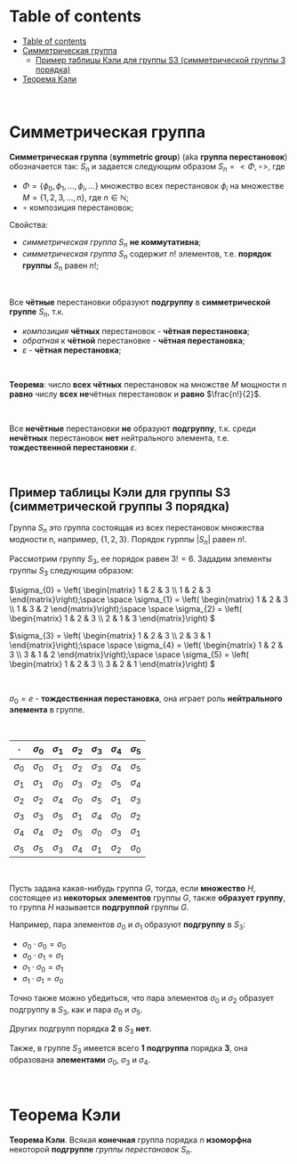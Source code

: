 # Table of contents
- [Table of contents](#table-of-contents)
- [Симметрическая группа](#симметрическая-группа)
  - [Пример таблицы Кэли для группы S3 (симметрической группы 3 порядка)](#пример-таблицы-кэли-для-группы-s3-симметрической-группы-3-порядка)
- [Теорема Кэли](#теорема-кэли)

<br>

# Симметрическая группа
**Симметрическая группа** (**symmetric group**) (aka **группа перестановок**) обозначается так: $`S_{n}`$ и задается следующим образом $`S_{n} = <\Phi, \circ>`$, где
- $`\Phi = \{\phi_{0}, \phi_{1}, \dots, \phi_{i}, \dots\}`$ множество всех перестановок $`\phi_{i}`$ на множестве $`M = \{1, 2, 3, ..., n\}`$, где $`n \in \mathbb {N}`$;
- $`\circ`$ композиция перестановок;

Свойства:
- *симметрическая группа* $`S_{n}`$ **не коммутативна**;
- *симметрическая группа* $`S_{n}`$ содержит $n!$ элементов, т.е. **порядок группы** $`S_{n}`$ равен $n!$;

<br>

Все **чётные** перестановки образуют **подгруппу** в **симметрической группе** $`S_{n}`$, т.к.
- *композиция* **чётных** перестановок - **чётная перестановка**;
- *обратная* к **чётной** перестановке - **чётная перестановка**;
- $`\varepsilon`$ - **чётная перестановка**;

<br>

**Теорема**: число **всех чётных** перестановок на множстве $`M`$ мощности $`n`$ **равно** числу **всех не**чётных перестановок и **равно** $`\frac{n!}{2}`$.<br>

<br>

Все **нечётные** перестановки **не** образуют **подгруппу**, т.к. среди **нечётных** перестановок **нет** нейтрального элемента, т.е. **тождественной перестановки** $`\varepsilon`$.<br>

<br>

## Пример таблицы Кэли для группы S3 (симметрической группы 3 порядка)
Группа $`S_{n}`$ это группа состоящая из всех перестановок множества модности n, например, $`\{1,2,3\}`$. Порядок гурппы $`|S_{n}|`$ равен $`n!`$.<br>

Рассмотрим группу $`S_{3}`$, ее порядок равен $`3! = 6`$. Зададим элементы группы $`S_{3}`$ следующим образом:<br>

$`\sigma_{0} = \left( \begin{matrix}
    1 & 2 & 3 \\
    1 & 2 & 3
\end{matrix}\right);\space \space
\sigma_{1} = \left( \begin{matrix}
    1 & 2 & 3 \\
    1 & 3 & 2
\end{matrix}\right);\space \space
\sigma_{2} = \left( \begin{matrix}
    1 & 2 & 3 \\
    2 & 1 & 3
\end{matrix}\right)
`$

$`\sigma_{3} = \left( \begin{matrix}
    1 & 2 & 3 \\
    2 & 3 & 1
\end{matrix}\right);\space \space
\sigma_{4} = \left( \begin{matrix}
    1 & 2 & 3 \\
    3 & 1 & 2
\end{matrix}\right);\space \space
\sigma_{5} = \left( \begin{matrix}
    1 & 2 & 3 \\
    3 & 2 & 1
\end{matrix}\right)
`$

<br>

$`\sigma_{0} = e`$ - **тождественная перестановка**, она играет роль **нейтрального элемента** в группе.<br>

<br>

|   $`\cdot`$  |$`\sigma_{0}`$|$`\sigma_{1}`$|$`\sigma_{2}`$|$`\sigma_{3}`$|$`\sigma_{4}`$|$`\sigma_{5}`$|
|:------------:|:------------:|:------------:|:------------:|:------------:|:------------:|:------------:|
|$`\sigma_{0}`$|$`\sigma_{0}`$|$`\sigma_{1}`$|$`\sigma_{2}`$|$`\sigma_{3}`$|$`\sigma_{4}`$|$`\sigma_{5}`$|
|$`\sigma_{1}`$|$`\sigma_{1}`$|$`\sigma_{0}`$|$`\sigma_{3}`$|$`\sigma_{2}`$|$`\sigma_{5}`$|$`\sigma_{4}`$|
|$`\sigma_{2}`$|$`\sigma_{2}`$|$`\sigma_{4}`$|$`\sigma_{0}`$|$`\sigma_{5}`$|$`\sigma_{1}`$|$`\sigma_{3}`$|
|$`\sigma_{3}`$|$`\sigma_{3}`$|$`\sigma_{5}`$|$`\sigma_{1}`$|$`\sigma_{4}`$|$`\sigma_{0}`$|$`\sigma_{2}`$|
|$`\sigma_{4}`$|$`\sigma_{4}`$|$`\sigma_{2}`$|$`\sigma_{5}`$|$`\sigma_{0}`$|$`\sigma_{3}`$|$`\sigma_{1}`$|
|$`\sigma_{5}`$|$`\sigma_{5}`$|$`\sigma_{3}`$|$`\sigma_{4}`$|$`\sigma_{1}`$|$`\sigma_{2}`$|$`\sigma_{0}`$|

<br>

Пусть задана какая-нибудь группа $`G`$, тогда, если **множество** $`H`$, состоящее из **некоторых элементов** группы $`G`$, также **образует группу**, то группа $`H`$ называется **подгруппой** группы $`G`$.<br>

Например, пара элементов $`\sigma_{0}`$ и $`\sigma_{1}`$ образуют **подгруппу** в $`S_{3}`$:
- $`\sigma_{0} \cdot \sigma_{0} = \sigma_{0}`$
- $`\sigma_{0} \cdot \sigma_{1} = \sigma_{1}`$
- $`\sigma_{1} \cdot \sigma_{0} = \sigma_{1}`$
- $`\sigma_{1} \cdot \sigma_{1} = \sigma_{0}`$

Точно также можно убедиться, что пара элементов $`\sigma_{0}`$ и $`\sigma_{2}`$ образует подгруппу в $`S_{3}`$, как и пара $`\sigma_{0}`$ и $`\sigma_{5}`$.<br>

Других подгрупп порядка **2** в $`S_{3}`$ **нет**. 

Также, в группе $`S_{3}`$ имеется всего **1** **подгруппа** порядка **3**, она образована **элементами** $`\sigma_{0}`$, $`\sigma_{3}`$ и $`\sigma_{4}`$.<br>

<br>

# Теорема Кэли
**Теорема Кэли**. Всякая **конечная** группа порядка $`n`$ **изоморфна** некоторой **подгруппе** *группы перестановок* $`S_{n}`$.<br>

<br>
